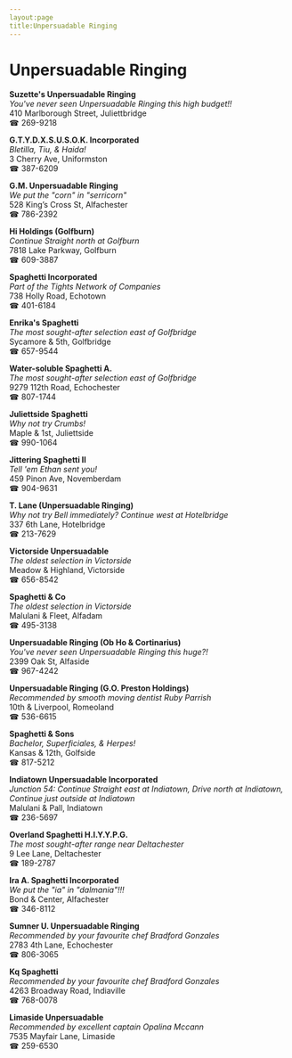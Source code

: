 ```yaml
---
layout:page
title:Unpersuadable Ringing
---
```

# Unpersuadable Ringing

**Suzette's Unpersuadable Ringing**  
_You've never seen Unpersuadable Ringing this high budget!!_  
410 Marlborough Street, Juliettbridge  
☎ 269-9218



**G.T.Y.D.X.S.U.S.O.K. Incorporated**  
_Bletilla, Tiu, & Haida!_  
3 Cherry Ave, Uniformston  
☎ 387-6209



**G.M. Unpersuadable Ringing**  
_We put the "corn" in "serricorn"_  
528 King’s Cross St, Alfachester  
☎ 786-2392



**Hi Holdings (Golfburn)**  
_Continue Straight north at Golfburn_  
7818 Lake Parkway, Golfburn  
☎ 609-3887



**Spaghetti Incorporated**  
_Part of the Tights Network of Companies_  
738 Holly Road, Echotown  
☎ 401-6184



**Enrika's Spaghetti**  
_The most sought-after selection east of Golfbridge_  
Sycamore & 5th, Golfbridge  
☎ 657-9544



**Water-soluble Spaghetti A.**  
_The most sought-after selection east of Golfbridge_  
9279 112th Road, Echochester  
☎ 807-1744



**Juliettside Spaghetti**  
_Why not try Crumbs!_  
Maple & 1st, Juliettside  
☎ 990-1064



**Jittering Spaghetti Il**  
_Tell 'em Ethan sent you!_  
459 Pinon Ave, Novemberdam  
☎ 904-9631



**T. Lane (Unpersuadable Ringing)**  
_Why not try Bell immediately? 
Continue west at Hotelbridge_  
337 6th Lane, Hotelbridge  
☎ 213-7629



**Victorside Unpersuadable**  
_The oldest selection in Victorside_  
Meadow & Highland, Victorside  
☎ 656-8542



**Spaghetti & Co**  
_The oldest selection in Victorside_  
Malulani & Fleet, Alfadam  
☎ 495-3138



**Unpersuadable Ringing (Ob Ho & Cortinarius)**  
_You've never seen Unpersuadable Ringing this huge?!_  
2399 Oak St, Alfaside  
☎ 967-4242



**Unpersuadable Ringing (G.O. Preston Holdings)**  
_Recommended by smooth moving dentist Ruby Parrish_  
10th & Liverpool, Romeoland  
☎ 536-6615



**Spaghetti & Sons**  
_Bachelor, Superficiales, & Herpes!_  
Kansas & 12th, Golfside  
☎ 817-5212



**Indiatown Unpersuadable Incorporated**  
_Junction 54: Continue Straight east at Indiatown, Drive north at Indiatown, Continue just outside at Indiatown_  
Malulani & Pall, Indiatown  
☎ 236-5697



**Overland Spaghetti H.I.Y.Y.P.G.**  
_The most sought-after range near Deltachester_  
9 Lee Lane, Deltachester  
☎ 189-2787



**Ira A. Spaghetti Incorporated**  
_We put the "ia" in "dalmania"!!!_  
Bond & Center, Alfachester  
☎ 346-8112



**Sumner U. Unpersuadable Ringing**  
_Recommended by your favourite chef Bradford Gonzales_  
2783 4th Lane, Echochester  
☎ 806-3065



**Kq Spaghetti**  
_Recommended by your favourite chef Bradford Gonzales_  
4263 Broadway Road, Indiaville  
☎ 768-0078



**Limaside Unpersuadable**  
_Recommended by excellent captain Opalina Mccann_  
7535 Mayfair Lane, Limaside  
☎ 259-6530



